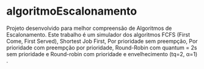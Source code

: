 # algoritmoEscalonamento
 Projeto desenvolvido para melhor compreensão de Algoritmos de Escalonamento. Este trabalho é um simulador dos algoritmos FCFS (First Come, First Served), Shortest Job First, Por prioridade sem preempção, Por prioridade com preempção por prioridade, Round-Robin com quantum = 2s sem prioridade e Round-robin com prioridade e envelhecimento (tq=2, α=1) .
